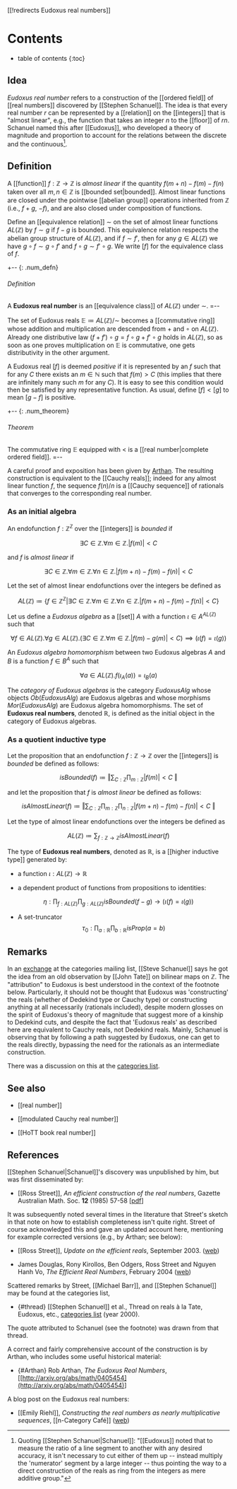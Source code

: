 [[!redirects Eudoxus real numbers]]

# Contents # 
* table of contents 
{:toc} 

## Idea 

*Eudoxus real number* refers to a construction of the [[ordered field]] of [[real numbers]] discovered by [[Stephen Schanuel]]. The idea is that every real number $r$ can be represented by a [[relation]] on the [[integers]] that is "almost linear", e.g., the function that takes an integer $n$ to the [[floor]] of $r n$. Schanuel named this after [[Eudoxus]], who developed a theory of magnitude and proportion to account for the relations between the discrete and the continuous[^1]. 

[^1]: Quoting [[Stephen Schanuel|Schanuel]]: "[[Eudoxus]] noted that to measure the ratio of a line segment to another with any desired accuracy, it isn't
necessary to cut either of them up -- instead multiply the 'numerator'
segment by a large integer -- thus pointing the way to a direct construction of the reals as ring from the integers as mere additive group." 

## Definition 

A [[function]] $f: \mathbb{Z} \to \mathbb{Z}$ is *almost linear* if the quantity $f(m+n) - f(m) - f(n)$ taken over all $m, n \in \mathbb{Z}$ is [[bounded set|bounded]]. Almost linear functions are closed under the pointwise [[abelian group]] operations inherited from $\mathbb{Z}$ (i.e., $f + g$, $-f$), and are also closed under composition of functions. 

Define an [[equivalence relation]] $\sim$ on the set of almost linear functions $AL(\mathbb{Z})$ by $f \sim g$ if $f - g$ is bounded. This equivalence relation respects the abelian group structure of $AL(\mathbb{Z})$, and if $f \sim f'$, then for any $g \in AL(\mathbb{Z})$ we have $g \circ f \sim g \circ f'$ and $f \circ g \sim f' \circ g$. We write $[f]$ for the equivalence class of $f$. 

+-- {: .num_defn} 
###### Definition 
A **Eudoxus real number** is an [[equivalence class]] of $AL(\mathbb{Z})$ under $\sim$. 
=-- 

The set of Eudoxus reals $\mathbb{E} \coloneqq AL(\mathbb{Z})/{\sim}$ becomes a [[commutative ring]] whose addition and multiplication are descended from $+$ and $\circ$ on $AL(\mathbb{Z})$. Already one distributive law $(f + f') \circ g = f \circ g + f' \circ g$ holds in $AL(\mathbb{Z})$, so as soon as one proves multiplication on $\mathbb{E}$ is commutative, one gets distributivity in the other argument. 

A Eudoxus real $[f]$ is deemed *positive* if it is represented by an $f$ such that for any $C$ there exists an $m \in \mathbb{N}$ such that $f(m) \gt C$ (this implies that there are infinitely many such $m$ for any $C$). It is easy to see this condition would then be satisfied by any representative function. As usual, define $[f] \lt [g]$ to mean $[g-f]$ is positive. 

+-- {: .num_theorem} 
###### Theorem 
The commutative ring $\mathbb{E}$ equipped with $\lt$ is a [[real number|complete ordered field]]. 
=-- 

A careful proof and exposition has been given by [Arthan](#Arthan). The resulting construction is equivalent to the [[Cauchy reals]]; indeed for any almost linear function $f$, the sequence $f(n)/n$ is a [[Cauchy sequence]] of rationals that converges to the corresponding real number.

### As an initial algebra

An endofunction $f:\mathbb{Z}^\mathbb{Z}$ over the [[integers]] is *bounded* if 

$$\exists C \in \mathbb{Z}. \forall m \in \mathbb{Z}. \vert f(m) \vert \lt C$$

and $f$ is *almost linear* if

$$\exists C \in \mathbb{Z}. \forall m \in \mathbb{Z}. \forall n \in \mathbb{Z}. \vert f(m + n) - f(m) - f(n) \vert \lt C$$

Let the set of almost linear endofunctions over the integers be defined as 

$$AL(\mathbb{Z}) \coloneqq \{f\in \mathbb{Z}^\mathbb{Z} \vert \exists C \in \mathbb{Z}. \forall m \in \mathbb{Z}. \forall n \in \mathbb{Z}. \vert f(m + n) - f(m) - f(n) \vert \lt C \}$$

Let us define a *Eudoxus algebra* as a [[set]] $A$ with a function $\iota \in A^{AL(\mathbb{Z})}$ such that 

$$\forall f \in AL(\mathbb{Z}). \forall g \in AL(\mathbb{Z}). (\exists C \in \mathbb{Z}. \forall m \in \mathbb{Z}. \vert f(m) - g(m) \vert \lt C) \implies (\iota(f) = \iota(g))$$

An *Eudoxus algebra homomorphism* between two Eudoxus algebras $A$ and $B$ is a function $f \in B^A$ such that 

$$\forall a \in AL(\mathbb{Z}). f(\iota_A(a)) = \iota_B(a)$$

The *category of Eudoxus algebras* is the category $EudoxusAlg$ whose objects $Ob(EudoxusAlg)$ are Eudoxus algebras and whose morphisms $Mor(EudoxusAlg)$ are Eudoxus algebra homomorphisms. The set of **Eudoxus real numbers**, denoted $\mathbb{R}$, is defined as the initial object in the category of Eudoxus algebras. 

### As a quotient inductive type

Let the proposition that an endofunction $f:\mathbb{Z} \to \mathbb{Z}$ over the [[integers]] is *bounded* be defined as follows:

$$isBounded(f) \coloneqq \left\Vert \sum_{C:\mathbb{Z}} \prod_{m:\mathbb{Z}} \vert f(m) \vert \lt C \ \right\Vert$$

and let the proposition that $f$ is *almost linear* be defined as follows: 

$$isAlmostLinear(f) \coloneqq \left\Vert \sum_{C:\mathbb{Z}} \prod_{m:\mathbb{Z}} \prod_{n:\mathbb{Z}} \vert f(m + n) - f(m) - f(n) \vert \lt C \ \right\Vert$$

Let the type of almost linear endofunctions over the integers be defined as

$$AL(\mathbb{Z}) \coloneqq \sum_{f:\mathbb{Z} \to \mathbb{Z}} isAlmostLinear(f)$$

The type of **Eudoxus real numbers**, denoted as $\mathbb{R}$, is a [[higher inductive type]] generated by:

* a function $\iota: AL(\mathbb{Z}) \to \mathbb{R}$

* a dependent product of functions from propositions to identities:

$$ \eta : \prod_{f:AL(\mathbb{Z})} \prod_{g:AL(\mathbb{Z})} isBounded(f - g) \to (\iota(f) = \iota(g))$$

 * A set-truncator 
$$\tau_0: \prod_{a:\mathbb{R}} \prod_{b:\mathbb{R}} isProp(a=b)$$
 

## Remarks 

In an [exchange](#thread) at the categories mailing list, [[Steve Schanuel]] says he got the idea from an old observation by [[John Tate]] on bilinear maps on $\mathbb{Z}$. The "attribution" to Eudoxus is best understood in the context of the footnote below. Particularly, it should not be thought that Eudoxus was 'constructing' the reals (whether of Dedekind type or Cauchy type) or constructing anything at all necessarily (rationals included), despite modern glosses on the spirit of Eudoxus's theory of magnitude that suggest more of a kinship to Dedekind cuts, and despite the fact that 'Eudoxus reals' as described here are equivalent to Cauchy reals, not Dedekind reals. Mainly, Schanuel is observing that by following a path suggested by Eudoxus, one can get to the reals directly, bypassing the need for the rationals as an intermediate construction.  

There was a discussion on this at the [categories list](#thread). 

## See also

* [[real number]]

* [[modulated Cauchy real number]]

* [[HoTT book real number]]

## References 

[[Stephen Schanuel|Schanuel]]'s discovery was unpublished by him, but was first disseminated by: 

* [[Ross Street]], _An efficient construction of the real numbers_, Gazette Australian Math. Soc. **12** (1985) 57-58 &lbrack;[pdf](https://andrescaicedo.files.wordpress.com/2014/09/ross-street-an-efficient-construction-of-real-numbers.pdf)&rbrack;

It was subsequently noted several times in the literature that Street's sketch in that note on how to establish completeness isn't quite right. Street of course acknowledged this and gave an updated account here, mentioning for example corrected versions (e.g., by Arthan; see below): 

* [[Ross Street]], _Update on the efficient reals_, September 2003. ([web](http://maths.mq.edu.au/~street/reals.pdf))

* James Douglas, Rony Kirollos, Ben Odgers, Ross Street and Nguyen Hanh Vo, _The Efficient Real Numbers_, February 2004 ([web](http://science.mq.edu.au/~street/EffR.pdf))

Scattered remarks by Street, [[Michael Barr]], and [[Stephen Schanuel]] may be found at the categories list, 

* {#thread} [[Stephen Schanuel]] et al., Thread on reals &#224; la Tate, Eudoxus, etc., <a href="https://web.archive.org/web/20160318123559/http://facultypages.ecc.edu/alsani/ct99-00(8-12)/threads.html">categories list</a> (year 2000). 
  

The quote attributed to Schanuel (see the footnote) was drawn from that thread. 

A correct and fairly comprehensive account of the construction is by Arthan, who includes some useful historical material: 

* {#Arthan} Rob Arthan, _The Eudoxus Real Numbers_, &lbrack;[http://arxiv.org/abs/math/0405454](http://arxiv.org/abs/math/0405454)&rbrack;
  

A blog post on the Eudoxus real numbers:

* [[Emily Riehl]], *Constructing the real numbers as nearly multiplicative sequences*, [[n-Category Café]] ([web](https://golem.ph.utexas.edu/category/2023/09/constructing_the_real_numbers.html))
